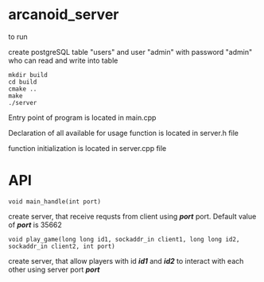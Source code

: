 # arcanoid_server

to run

create postgreSQL table "users" and user "admin" with password "admin" who can read and write into table

```
mkdir build
cd build
cmake ..
make
./server
```

Entry point of program is located in main.cpp

Declaration of all available for usage function is located in server.h file

function initialization is located in server.cpp file

# API

``` void main_handle(int port) ```

create server, that receive requsts from client using ***port*** port. Default value of ***port*** is 35662


``` void play_game(long long id1, sockaddr_in client1, long long id2, sockaddr_in client2, int port) ```

create server, that allow players with id ***id1*** and ***id2*** to interact with each other using server port ***port***
